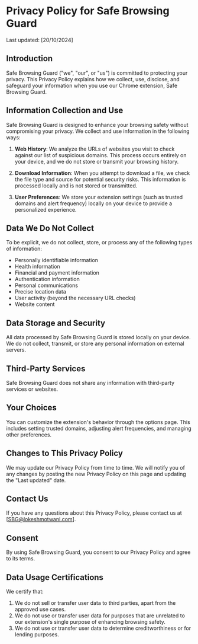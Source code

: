 # Privacy Policy for Safe Browsing Guard

Last updated: [20/10/2024]

## Introduction

Safe Browsing Guard ("we", "our", or "us") is committed to protecting your privacy. This Privacy Policy explains how we collect, use, disclose, and safeguard your information when you use our Chrome extension, Safe Browsing Guard.

## Information Collection and Use

Safe Browsing Guard is designed to enhance your browsing safety without compromising your privacy. We collect and use information in the following ways:

1. **Web History**: We analyze the URLs of websites you visit to check against our list of suspicious domains. This process occurs entirely on your device, and we do not store or transmit your browsing history.

2. **Download Information**: When you attempt to download a file, we check the file type and source for potential security risks. This information is processed locally and is not stored or transmitted.

3. **User Preferences**: We store your extension settings (such as trusted domains and alert frequency) locally on your device to provide a personalized experience.

## Data We Do Not Collect

To be explicit, we do not collect, store, or process any of the following types of information:

- Personally identifiable information
- Health information
- Financial and payment information
- Authentication information
- Personal communications
- Precise location data
- User activity (beyond the necessary URL checks)
- Website content

## Data Storage and Security

All data processed by Safe Browsing Guard is stored locally on your device. We do not collect, transmit, or store any personal information on external servers.

## Third-Party Services

Safe Browsing Guard does not share any information with third-party services or websites.

## Your Choices

You can customize the extension's behavior through the options page. This includes setting trusted domains, adjusting alert frequencies, and managing other preferences.

## Changes to This Privacy Policy

We may update our Privacy Policy from time to time. We will notify you of any changes by posting the new Privacy Policy on this page and updating the "Last updated" date.

## Contact Us

If you have any questions about this Privacy Policy, please contact us at [SBG@lokeshmotwani.com].

## Consent

By using Safe Browsing Guard, you consent to our Privacy Policy and agree to its terms.

## Data Usage Certifications

We certify that:

1. We do not sell or transfer user data to third parties, apart from the approved use cases.
2. We do not use or transfer user data for purposes that are unrelated to our extension's single purpose of enhancing browsing safety.
3. We do not use or transfer user data to determine creditworthiness or for lending purposes.
